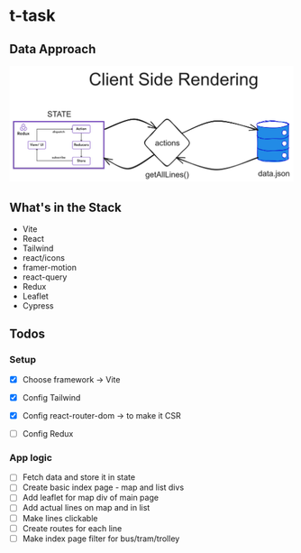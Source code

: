 # t-task

## Data Approach

![alt img](https://github.com/VasilGVasilev/t-task/blob/main/data-architecture.png)

## What's in the Stack

- Vite
- React
- Tailwind
- react/icons
- framer-motion
- react-query
- Redux
- Leaflet
- Cypress


## Todos

### Setup
- [X] Choose framework -> Vite
- [X] Config Tailwind
- [X] Config react-router-dom -> to make it CSR
- [ ] Config Redux




### App logic
- [ ] Fetch data and store it in state
- [ ] Create basic index page - map and list divs
- [ ] Add leaflet for map div of main page
- [ ] Add actual lines on map and in list
- [ ] Make lines clickable
- [ ] Create routes for each line
- [ ] Make index page filter for bus/tram/trolley
